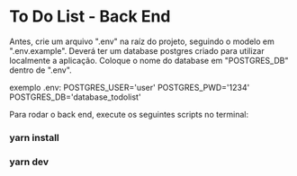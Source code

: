 # To Do List - Back End

Antes, crie um arquivo ".env" na raíz do projeto, seguindo o modelo em ".env.example".
Deverá ter um database postgres criado para utilizar localmente a aplicação. Coloque o nome do database em "POSTGRES_DB" dentro de ".env".

exemplo .env: POSTGRES_USER='user'
    POSTGRES_PWD='1234'
    POSTGRES_DB='database_todolist'

Para rodar o back end, execute os seguintes scripts no terminal:

### yarn install
### yarn dev
